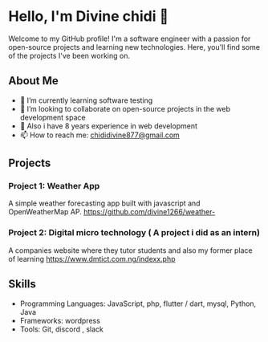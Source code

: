 # Hello, I'm Divine chidi 👋

Welcome to my GitHub profile! I'm a software engineer with a passion for open-source projects and learning new technologies. Here, you'll find some of the projects I've been working on.

## About Me

- 🌱 I’m currently learning software testing
- 👯 I’m looking to collaborate on open-source projects in the web development space
- 💬 Also i have 8 years experience in web development
- 📫 How to reach me: chididivine877@gmail.com

## Projects

### Project 1: Weather App
A simple weather forecasting app built with javascript and OpenWeatherMap AP.
https://github.com/divine1266/weather-

### Project 2: Digital micro technology ( A project i did as an intern)
A companies website where they tutor students and also my former place of learning 
https://www.dmtict.com.ng/indexx.php

## Skills

- Programming Languages: JavaScript, php, flutter / dart, mysql, Python, Java 
- Frameworks: wordpress
- Tools:  Git, discord , slack 

